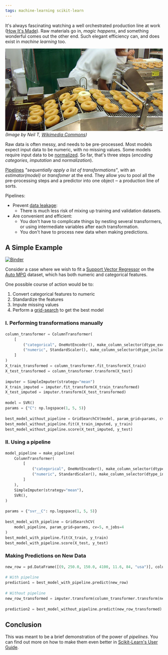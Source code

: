 ```yaml
---
tags: machine-learning scikit-learn
---
```


It's always fascinating watching a well orchestrated production line at work ([How It's Made][how-made]). Raw materials go in, *magic happens*, and something wonderful comes out the other end. Such elegant efficiency can, and does exist in *machine learning* too.

![A doughnut production line](/assets/images/articles/scikit-learn-pipelines/production-line.jpg)
*(Image by Neil T, [Wikimedia Commons][wiki-image])*

Raw data is often messy, and needs to be pre-processed. Most models expect input data to be numeric, with no missing values. Some models require input data to be [normalized][normalize]. So far, that's three steps (*encoding categories*, *imputation* and *normalization*).

[Pipelines][pipeline] *"sequentially apply a list of transformations"*, with an *estimator(model)* or *transfomer* at the end. They allow you to pool all the pre-processing steps and a predictor into one object ‒ a production line of sorts.

Pipelines:

- Prevent [data leakage][data-leakage]:
  - There is much less risk of mixing up training and validation datasets.
- Are convenient and efficient:
  - You don't have to complicate things by nesting several transformers, or using intermediate variables after each transformation.
  - You don't have to process new data when making predictions.

## A Simple Example

[![Binder](https://mybinder.org/badge_logo.svg)](https://mybinder.org/v2/gh/Tim-Abwao/blog-projects/HEAD?filepath=scikit-learn-pipelines/pipelines.ipynb)

Consider a case where we wish to fit a [Support Vector Regressor][svr] on the [Auto MPG][auto-mpg] dataset, which has both numeric and categorical features.

One possible course of action would be to:

1. Convert categorical features to numeric
2. Standardize the features
3. Impute missing values
4. Perform a [grid-search][grid-search-cv] to get the best model

### I. Performing transformations manually

```python
column_transformer = ColumnTransformer(
    [
        ("categorical", OneHotEncoder(), make_column_selector(dtype_exclude="number")),
        ("numeric", StandardScaler(), make_column_selector(dtype_include="number")),
    ]
)
X_train_transformed = column_transformer.fit_transform(X_train)
X_test_transformed = column_transformer.transform(X_test)

imputer = SimpleImputer(strategy="mean")
X_train_imputed = imputer.fit_transform(X_train_transformed)
X_test_imputed = imputer.transform(X_test_transformed)

model = SVR()
params = {"C": np.logspace(1, 5, 5)}

best_model_without_pipeline = GridSearchCV(model, param_grid=params, cv=5, n_jobs=4)
best_model_without_pipeline.fit(X_train_imputed, y_train)
best_model_without_pipeline.score(X_test_imputed, y_test)
```

### II. Using a pipeline

```python
model_pipeline = make_pipeline(
    ColumnTransformer(
        [
            ("categorical", OneHotEncoder(), make_column_selector(dtype_exclude="number")),
            ("numeric", StandardScaler(), make_column_selector(dtype_include="number")),
        ]
    ),
    SimpleImputer(strategy="mean"),
    SVR(),
)

params = {"svr__C": np.logspace(1, 5, 5)}

best_model_with_pipeline = GridSearchCV(
    model_pipeline, param_grid=params, cv=5, n_jobs=4
)
best_model_with_pipeline.fit(X_train, y_train)
best_model_with_pipeline.score(X_test, y_test)
```

### Making Predictions on New Data

```python
new_row = pd.DataFrame([(9, 250.0, 150.0, 4100, 11.6, 84, "usa")], columns=X.columns)

# With pipeline
prediction1 = best_model_with_pipeline.predict(new_row)

# Without pipeline
new_row_transformed = imputer.transform(column_transformer.transform(new_row))

prediction2 = best_model_without_pipeline.predict(new_row_transformed)
```

## Conclusion

This was meant to be a brief demonstration of the power of *pipelines*. You can find out more on how to make them even better in [Scikit-Learn's User Guide][pipeline-docs].

[auto-mpg]: https://archive.ics.uci.edu/ml/datasets/auto+mpg
[data-leakage]: https://en.wikipedia.org/wiki/Leakage_(machine_learning)
[grid-search-cv]: https://scikit-learn.org/stable/modules/generated/sklearn.model_selection.GridSearchCV.html
[how-made]: https://en.wikipedia.org/wiki/How_It%27s_Made
[normalize]: https://en.wikipedia.org/wiki/Normalization_(statistics)
[pipeline]: https://scikit-learn.org/stable/modules/generated/sklearn.pipeline.Pipeline.html
[pipeline-docs]: https://scikit-learn.org/stable/modules/compose.html
[svr]: https://scikit-learn.org/stable/modules/generated/sklearn.svm.SVR.html
[wiki-image]: https://commons.wikimedia.org/w/index.php?curid=5816068>
